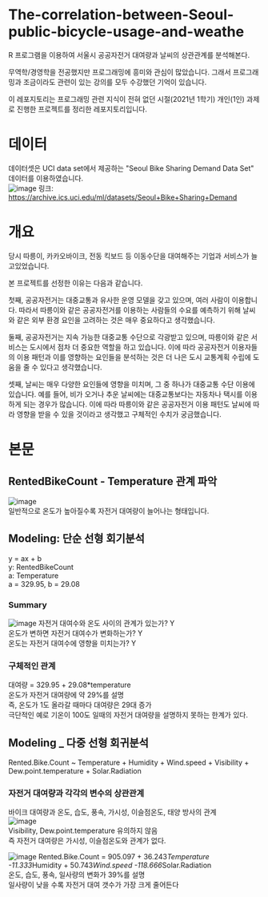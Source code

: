 # The-correlation-between-Seoul-public-bicycle-usage-and-weathe
R 프로그램을 이용하여 서울시 공공자전거 대여량과 날씨의 상관관계를 분석해본다.

무역학/경영학을 전공했지만 프로그래밍에 흥미와 관심이 많았습니다.
그래서 프로그래밍과 조금이라도 관련이 있는 강의를 모두 수강했던 기억이 있습니다.

이 레포지토리는 프로그래밍 관련 지식이 전혀 없던 시절(2021년 1학기) 개인(1인) 과제로 진행한 프로젝트를 정리한 레포지토리입니다.

# 데이터
데이터셋은 UCI data set에서 제공하는 "Seoul Bike Sharing Demand Data Set" 데이터를 이용하였습니다. <br>
![image](https://user-images.githubusercontent.com/96982575/227447435-93a1d894-83a8-4d98-90ce-0246e35a2ace.png)
링크: https://archive.ics.uci.edu/ml/datasets/Seoul+Bike+Sharing+Demand

# 개요
당시 따릉이, 카카오바이크, 전동 킥보드 등 이동수단을 대여해주는 기업과 서비스가 늘고있었습니다. <br>

본 프로젝트를 선정한 이유는 다음과 같습니다.

첫째, 공공자전거는 대중교통과 유사한 운영 모델을 갖고 있으며, 여러 사람이 이용합니다. 따라서 따릉이와 같은 공공자전거를 이용하는 사람들의 수요를 예측하기 위해 날씨와 같은 외부 환경 요인을 고려하는 것은 매우 중요하다고 생각했습니다.

둘째, 공공자전거는 지속 가능한 대중교통 수단으로 각광받고 있으며, 따릉이와 같은 서비스는 도시에서 점차 더 중요한 역할을 하고 있습니다. 이에 따라 공공자전거 이용자들의 이용 패턴과 이를 영향하는 요인들을 분석하는 것은 더 나은 도시 교통계획 수립에 도움을 줄 수 있다고 생각했습니다.

셋째, 날씨는 매우 다양한 요인들에 영향을 미치며, 그 중 하나가 대중교통 수단 이용에 있습니다. 예를 들어, 비가 오거나 추운 날씨에는 대중교통보다는 자동차나 택시를 이용하게 되는 경우가 많습니다. 이에 따라 따릉이와 같은 공공자전거 이용 패턴도 날씨에 따라 영향을 받을 수 있을 것이라고 생각했고 구체적인 수치가 궁금했습니다.

# 본문
## RentedBikeCount - Temperature 관계 파악
![image](https://user-images.githubusercontent.com/96982575/227449580-e80e2468-90be-4d42-bf26-7fd19d65da18.png) <br>
일반적으로 온도가 높아질수록 자전거 대여량이 늘어나는 형태입니다.

## Modeling: 단순 선형 회기분석
y = ax + b <br>
y: RentedBikeCount <br>
a: Temperature <br>
a = 329.95, b = 29.08 <br>

### Summary 
![image](https://user-images.githubusercontent.com/96982575/227449917-ef20b1c9-ce09-407b-9b10-5eb2867dc784.png)
자전거 대여수와 온도 사이의 관계가 있는가? Y <br>
온도가 변하면 자전거 대여수가 변화하는가? Y <br>
온도는 자전거 대여수에 영향을 미치는가?  Y <br>

### 구체적인 관계
대여량 = 329.95 + 29.08*temperature <br>
온도가 자전거 대여량에 약 29%를 설명 <br>
즉, 온도가 1도 올라갈 때마다 대여량은 29대 증가 <br>
극단적인 예로 기온이 100도 일때의 자전거 대여량을 설명하지 못하는 한계가 있다.

## Modeling _ 다중 선형 회귀분석
Rented.Bike.Count ~ Temperature + Humidity + Wind.speed + Visibility + Dew.point.temperature + Solar.Radiation <br>

### 자전거 대여량과 각각의 변수의 상관관계
바이크 대여량과 온도, 습도, 풍속, 가시성, 이슬점온도, 태양 방사의 관계 <br>
![image](https://user-images.githubusercontent.com/96982575/227450577-9827b2ce-8ae3-45ef-b2b3-fb0ce27d3d47.png) <br>
Visibility, Dew.point.temperature 유의하지 않음 <br>
즉 자전거 대여량은 가시성, 이슬점온도와 관계가 없다. <br>

![image](https://user-images.githubusercontent.com/96982575/227451197-e5016262-e907-49e8-bdbd-c4de216d37d4.png)
Rented.Bike.Count = 905.097 + 36.243*Temperature -11.333*Humidity + 50.743*Wind.speed -118.666*Solar.Radiation <br>
온도, 습도, 풍속, 일사량의 변화가 39%를 설명 <br>
일사량이 낮을 수록 자전거 대여 갯수가 가장 크게 줄어든다 <br>
